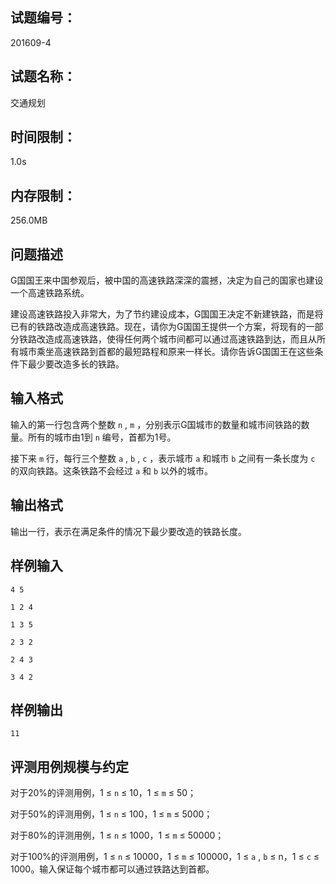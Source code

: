 ## 试题编号：

201609-4

## 试题名称：

交通规划

## 时间限制：

1.0s

## 内存限制：

256.0MB

## 问题描述

G国国王来中国参观后，被中国的高速铁路深深的震撼，决定为自己的国家也建设一个高速铁路系统。

建设高速铁路投入非常大，为了节约建设成本，G国国王决定不新建铁路，而是将已有的铁路改造成高速铁路。现在，请你为G国国王提供一个方案，将现有的一部分铁路改造成高速铁路，使得任何两个城市间都可以通过高速铁路到达，而且从所有城市乘坐高速铁路到首都的最短路程和原来一样长。请你告诉G国国王在这些条件下最少要改造多长的铁路。

## 输入格式

输入的第一行包含两个整数 `n` ,  `m` ，分别表示G国城市的数量和城市间铁路的数量。所有的城市由1到 `n` 编号，首都为1号。

接下来 `m` 行，每行三个整数 `a` ,  `b` ,  `c` ，表示城市 `a` 和城市 `b` 之间有一条长度为 `c` 的双向铁路。这条铁路不会经过 `a` 和 `b` 以外的城市。

## 输出格式

输出一行，表示在满足条件的情况下最少要改造的铁路长度。

## 样例输入

```
4 5

1 2 4

1 3 5

2 3 2

2 4 3

3 4 2
```

## 样例输出

```
11
```

## 评测用例规模与约定

对于20%的评测用例，1 ≤  `n`  ≤ 10，1 ≤  `m`  ≤ 50；

对于50%的评测用例，1 ≤  `n`  ≤ 100，1 ≤  `m`  ≤ 5000；

对于80%的评测用例，1 ≤  `n`  ≤ 1000，1 ≤  `m`  ≤ 50000；

对于100%的评测用例，1 ≤  `n`  ≤ 10000，1 ≤  `m`  ≤ 100000，1 ≤  `a` ,  `b`  ≤ n，1 ≤  `c`  ≤ 1000。输入保证每个城市都可以通过铁路达到首都。